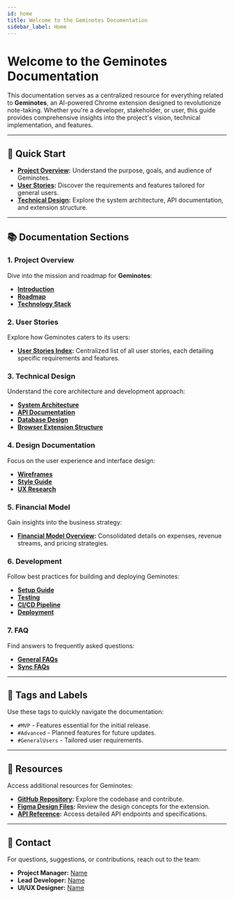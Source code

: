 ```yaml
---
id: home
title: Welcome to the Geminotes Documentation
sidebar_label: Home
---
```


# Welcome to the Geminotes Documentation

This documentation serves as a centralized resource for everything related to **Geminotes**, an AI-powered Chrome extension designed to revolutionize note-taking. Whether you're a developer, stakeholder, or user, this guide provides comprehensive insights into the project's vision, technical implementation, and features.

---

## **🚀 Quick Start**
- **[Project Overview](project-overview.md):** Understand the purpose, goals, and audience of Geminotes.
- **[User Stories](user-stories):** Discover the requirements and features tailored for general users.
- **[Technical Design](technical-design/system-architecture.md):** Explore the system architecture, API documentation, and extension structure.

---

## **📚 Documentation Sections**

### **1. Project Overview**
Dive into the mission and roadmap for **Geminotes**:
- **[Introduction](project-overview.md#introduction)**
- **[Roadmap](project-overview.md#roadmap)**
- **[Technology Stack](project-overview.md#technology-stack)**

### **2. User Stories**
Explore how Geminotes caters to its users:
- **[User Stories Index](user-stories):** Centralized list of all user stories, each detailing specific requirements and features.

### **3. Technical Design**
Understand the core architecture and development approach:
- **[System Architecture](technical-design/system-architecture.md)**
- **[API Documentation](technical-design/api-documentation.md)**
- **[Database Design](technical-design/database-design.md)**
- **[Browser Extension Structure](technical-design/browser-extension-structure.md)**

### **4. Design Documentation**
Focus on the user experience and interface design:
- **[Wireframes](design-documentation/ui-wireframes.md)**
- **[Style Guide](design-documentation/style-guide.md)**
- **[UX Research](design-documentation/ux-research.md)**

### **5. Financial Model**
Gain insights into the business strategy:
- **[Financial Model Overview](financial-model.md):** Consolidated details on expenses, revenue streams, and pricing strategies.

### **6. Development**
Follow best practices for building and deploying Geminotes:
- **[Setup Guide](development/setup-guide.md)**
- **[Testing](development/testing.md)**
- **[CI/CD Pipeline](development/ci-cd.md)**
- **[Deployment](development/deployment.md)**

### **7. FAQ**
Find answers to frequently asked questions:
- **[General FAQs](faq/general-faqs.md)**
- **[Sync FAQs](faq/sync-faqs.md)**

---

## **🔖 Tags and Labels**
Use these tags to quickly navigate the documentation:
- `#MVP` - Features essential for the initial release.
- `#Advanced` - Planned features for future updates.
- `#GeneralUsers` - Tailored user requirements.

---

## **📂 Resources**
Access additional resources for Geminotes:
- **[GitHub Repository](https://github.com/your-repo-link):** Explore the codebase and contribute.
- **[Figma Design Files](https://figma.com/your-design-link):** Review the design concepts for the extension.
- **[API Reference](https://api-reference-link):** Access detailed API endpoints and specifications.

---

## **👥 Contact**
For questions, suggestions, or contributions, reach out to the team:
- **Project Manager:** [Name](mailto:email@example.com)
- **Lead Developer:** [Name](mailto:email@example.com)
- **UI/UX Designer:** [Name](mailto:email@example.com)
